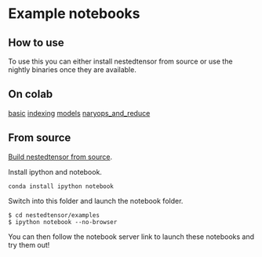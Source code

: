 # Example notebooks

## How to use

To use this you can either install nestedtensor from source or use the nightly binaries once they are available.

## On colab

[basic](https://colab.research.google.com/github/pytorch/nestedtensor/blob/master/examples/basic.ipynb)
[indexing](https://colab.research.google.com/github/pytorch/nestedtensor/blob/master/examples/indexing.ipynb)
[models](https://colab.research.google.com/github/pytorch/nestedtensor/blob/master/examples/models.ipynb)
[naryops_and_reduce](https://colab.research.google.com/github/pytorch/nestedtensor/blob/master/examples/naryops_and_reduce.ipynb)



## From source

[Build nestedtensor from source](https://github.com/pytorch/nestedtensor).

Install ipython and notebook.

```
conda install ipython notebook
```

Switch into this folder and launch the notebook folder.

```
$ cd nestedtensor/examples
$ ipython notebook --no-browser
```

You can then follow the notebook server link to launch these notebooks and try them out!
